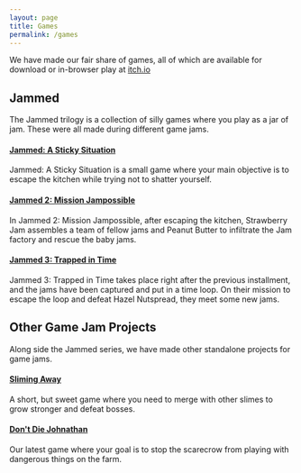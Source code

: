 ```yaml
---
layout: page
title: Games
permalink: /games
---
```


We have made our fair share of games, all of which are available for download or in-browser play at [itch.io](https://tintank-games.itch.io)

## Jammed
The Jammed trilogy is a collection of silly games where you play as a jar of jam. These were all made during different game jams.
#### [Jammed: A Sticky Situation](https://tintank-games.itch.io/jammed-a-sticky-situation)
Jammed: A Sticky Situation is a small game where your main objective is to escape the kitchen while trying not to shatter yourself.
#### [Jammed 2: Mission Jampossible](https://tintank-games.itch.io/jammed-2-mission-jampossible)
In Jammed 2: Mission Jampossible, after escaping the kitchen, Strawberry Jam assembles a team of fellow jams and Peanut Butter to infiltrate the Jam factory and rescue the baby jams.
#### [Jammed 3: Trapped in Time](https://tintank-games.itch.io/jammed-3)
Jammed 3: Trapped in Time takes place right after the previous installment, and the jams have been captured and put in a time loop. On their mission to escape the loop and defeat Hazel Nutspread, they meet some new jams.
## Other Game Jam Projects
Along side the Jammed series, we have made other standalone projects for game jams.
#### [Sliming Away](https://tintank-games.itch.io/sliming-away)
A short, but sweet game where you need to merge with other slimes to grow stronger and defeat bosses.
#### [Don't Die Johnathan](https://tintank-games.itch.io/dont-die-johnathan)
Our latest game where your goal is to stop the scarecrow from playing with dangerous things on the farm.
